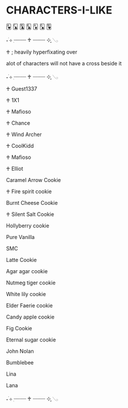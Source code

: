 # CHARACTERS-I-LIKE

🂱 🃜 🃚 🃖 🃁 🂭 🂺

˖ ࣪⊹ ִ┈┈┈┈ ♰ ┈┈┈┈ ⊹ ִֶָ𓂅

♰ ; heavily hyperfixating over

alot of characters will not have a cross beside it

˖ ࣪⊹ ִ┈┈┈┈ ♰ ┈┈┈┈ ⊹ ִֶָ𓂅

♰ Guest1337

♰ 1X1

♰ Mafioso

♰ Chance

♰ Wind Archer

♰ CoolKidd

♰ Mafioso

♰ Elliot

Caramel Arrow Cookie

♰ Fire spirit cookie

Burnt Cheese Cookie

♰ Silent Salt Cookie

Hollyberry cookie

Pure Vanilla

SMC

Latte Cookie

Agar agar cookie

Nutmeg tiger cookie

White lily cookie

Elder Faerie cookie

Candy apple cookie

Fig Cookie

Eternal sugar cookie

John Nolan

Bumblebee

Lina

Lana

˖ ࣪⊹ ִ┈┈┈┈ ♰ ┈┈┈┈ ⊹ ִֶָ𓂅
